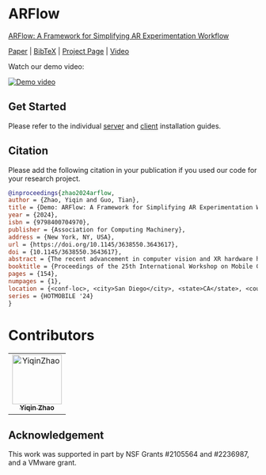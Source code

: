 # ARFlow

[ARFlow: A Framework for Simplifying AR Experimentation Workflow](https://doi.org/10.1145/3638550.3643617)

[Paper](https://doi.org/10.1145/3638550.3643617) | [BibTeX](#bibtex) | [Project Page](https://cake.wpi.edu/ARFlow/) | [Video](https://youtu.be/mml8YrCgfTk)

Watch our demo video:

[![Demo video](https://img.youtube.com/vi/mml8YrCgfTk/maxresdefault.jpg)](https://youtu.be/mml8YrCgfTk)

## Get Started

Please refer to the individual [server](./python/README.md) and [client](./unity/README.md) installation guides.

## Citation

Please add the following citation in your publication if you used our code for your research project.

```bibtex
@inproceedings{zhao2024arflow,
author = {Zhao, Yiqin and Guo, Tian},
title = {Demo: ARFlow: A Framework for Simplifying AR Experimentation Workflow},
year = {2024},
isbn = {9798400704970},
publisher = {Association for Computing Machinery},
address = {New York, NY, USA},
url = {https://doi.org/10.1145/3638550.3643617},
doi = {10.1145/3638550.3643617},
abstract = {The recent advancement in computer vision and XR hardware has ignited the community's interest in AR systems research. Similar to traditional systems research, the evaluation of AR systems involves capturing real-world data with AR hardware and iteratively evaluating the targeted system designs [1]. However, it is challenging to conduct scalable and reproducible AR experimentation [2] due to two key reasons. First, there is a lack of integrated framework support in real-world data capturing, which makes it a time-consuming process. Second, AR data often exhibits characteristics, including temporal and spatial variations, and is in a multi-modal format, which makes it difficult to conduct controlled evaluations.},
booktitle = {Proceedings of the 25th International Workshop on Mobile Computing Systems and Applications},
pages = {154},
numpages = {1},
location = {<conf-loc>, <city>San Diego</city>, <state>CA</state>, <country>USA</country>, </conf-loc>},
series = {HOTMOBILE '24}
}
```

# Contributors 

<!-- readme: contributors -start -->
<table>
	<tbody>
		<tr>
            <td align="center">
                <a href="https://github.com/YiqinZhao">
                    <img src="https://avatars.githubusercontent.com/u/11468820?v=4" width="100;" alt="YiqinZhao"/>
                    <br />
                    <sub><b>Yiqin Zhao</b></sub>
                </a>
            </td>
		</tr>
	<tbody>
</table>
<!-- readme: contributors -end -->

## Acknowledgement

This work was supported in part by NSF Grants #2105564 and #2236987, and a VMware grant.

